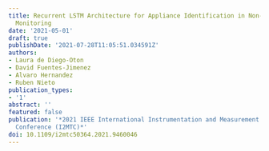 ```yaml
---
title: Recurrent LSTM Architecture for Appliance Identification in Non-Intrusive Load
  Monitoring
date: '2021-05-01'
draft: true
publishDate: '2021-07-28T11:05:51.034591Z'
authors:
- Laura de Diego-Oton
- David Fuentes-Jimenez
- Alvaro Hernandez
- Ruben Nieto
publication_types:
- '1'
abstract: ''
featured: false
publication: '*2021 IEEE International Instrumentation and Measurement Technology
  Conference (I2MTC)*'
doi: 10.1109/i2mtc50364.2021.9460046
---
```


